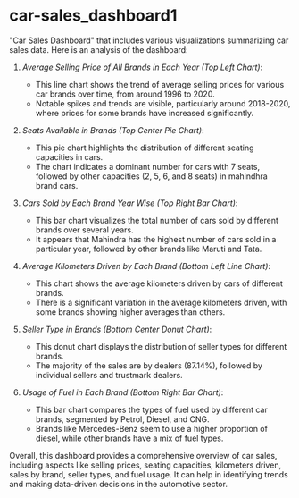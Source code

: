 # car-sales_dashboard1

 "Car Sales Dashboard" that includes various visualizations summarizing car sales data. Here is an analysis of the dashboard:

1. *Average Selling Price of All Brands in Each Year (Top Left Chart)*:
   - This line chart shows the trend of average selling prices for various car brands over time, from around 1996 to 2020.
   - Notable spikes and trends are visible, particularly around 2018-2020, where prices for some brands have increased significantly.

2. *Seats Available in Brands (Top Center Pie Chart)*:
   - This pie chart highlights the distribution of different seating capacities in cars.
   - The chart indicates a dominant number for cars with 7 seats, followed by other capacities (2, 5, 6, and 8 seats) in mahindhra brand cars.

3. *Cars Sold by Each Brand Year Wise (Top Right Bar Chart)*:
   - This bar chart visualizes the total number of cars sold by different brands over several years.
   - It appears that Mahindra has the highest number of cars sold in a particular year, followed by other brands like Maruti and Tata.

4. *Average Kilometers Driven by Each Brand (Bottom Left Line Chart)*:
   - This chart shows the average kilometers driven by cars of different brands.
   - There is a significant variation in the average kilometers driven, with some brands showing higher averages than others.

5. *Seller Type in Brands (Bottom Center Donut Chart)*:
   - This donut chart displays the distribution of seller types for different brands.
   - The majority of the sales are by dealers (87.14%), followed by individual sellers and trustmark dealers.

6. *Usage of Fuel in Each Brand (Bottom Right Bar Chart)*:
   - This bar chart compares the types of fuel used by different car brands, segmented by Petrol, Diesel, and CNG.
   - Brands like Mercedes-Benz seem to use a higher proportion of diesel, while other brands have a mix of fuel types.

Overall, this dashboard provides a comprehensive overview of car sales, including aspects like selling prices, seating capacities, kilometers driven, sales by brand, seller types, and fuel usage. It can help in identifying trends and making data-driven decisions in the automotive sector.
